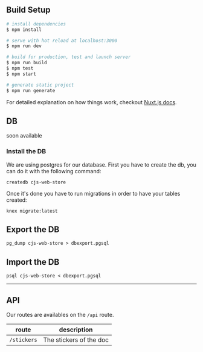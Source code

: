 ## Build Setup

``` bash
# install dependencies
$ npm install

# serve with hot reload at localhost:3000
$ npm run dev

# build for production, test and launch server
$ npm run build
$ npm test
$ npm start

# generate static project
$ npm run generate
```

For detailed explanation on how things work, checkout [Nuxt.js docs](https://nuxtjs.org).

## DB

soon available

### Install the DB

We are using postgres for our database.
First you have to create the db, you can do it with the following command: 
```
createdb cjs-web-store
```

Once it's done you have to run migrations in order to have your tables created:
```
knex migrate:latest
```

## Export the DB

```
pg_dump cjs-web-store > dbexport.pgsql
```

## Import the DB

```
psql cjs-web-store < dbexport.pgsql
```

---
## API

Our routes are availables on the `/api` route.

|route       |description                            |
|------------|---------------------------------------|
|`/stickers`    |The stickers of the doc                   |
